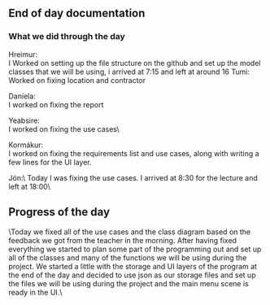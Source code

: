 ## End of day documentation

### What we did through the day 
Hreimur:\
I Worked on setting up the file structure on the github and set up the model classes that we will be using, i arrived at 7:15 and left at around 16 
Tumi:\
Worked on fixing location and contractor 

Daníela:\
I worked on fixing the report

Yeabsire:\
I worked on fixing the use cases\

Kormákur:\
I worked on fixing the requirements list and use cases, along with writing a few lines for the UI layer. 

Jón:\ Today I was fixing the use cases. I arrived at 8:30 for the lecture and left at 18:00\

## Progress of the day
\Today we fixed all of the use cases and the class diagram based on the feedback we got from the teacher in the morning. After having fixed everything we started to plan some part of the programming out and set up all of the classes and many of the functions we will be using during the project. We started a little with the storage and UI layers of the program at the end of the day and decided to use json as our storage files and set up the files we will be using during the project and the main menu scene is ready in the UI.\
